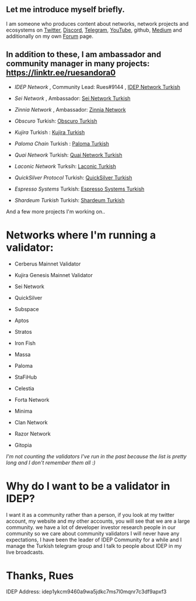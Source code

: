 ## Let me introduce myself briefly.

I am someone who produces content about networks, network projects and ecosystems on [Twitter](https://twitter.com/Ruesandora0), [Discord](https://discord.gg/ruescommunity), [Telegram](https://t.me/RuesAnnouncement), [YouTube](https://www.youtube.com/channel/UCSSOpaXYYl3wy_yNkQpoUNA), github, [Medium](https://medium.com/@ruesandora) and additionally on my own [Forum](https://forum.rues.info/index.php) page.

## In addition to these, I am ambassador and community manager in many projects: https://linktr.ee/ruesandora0

- *IDEP Network* , Community Lead: Rues#9144 , [IDEP Network Turkish](https://t.me/IDEPNetworkTurkish) 

- *Sei Network* , Ambassador: [Sei Network Turkish](https://t.me/SeiNetworkTurkish)

- *Zinnia Network* , Ambassador: [Zinnia Network](https://twitter.com/ZinniaNetwork) 

- *Obscuro* Turkish: [Obscuro Turkish](https://t.me/ObscuroTurkish) 

- *Kujira* Turkish : [Kujira Turkish](https://t.me/KujiraTurkish) 

- *Paloma Chain* Turkish : [Paloma Turkish](https://t.me/PalomaTurkish) 

- *Quai Network* Turkish: [Quai Network Turkish](https://t.me/QuaiNetworkTurkish) 

- *Laconic Network* Turksih: [Laconic Turkish](https://t.me/LaconicNetworkTurkish) 

- *QuickSilver Protocol* Turkish:  [QuickSilver Turkish](https://t.me/QuicksilverTurkish)

- *Espresso Systems* Turkish: [Espresso Systems Turkish](https://t.me/EspressoSystemsTurkish) 

- *Shardeum Turkish* Turkish: [Shardeum Turkish](https://t.me/ShardeumTurkish) 

And a few more projects I'm working on..

# Networks where I'm running a validator:

- Cerberus Mainnet Validator

- Kujira Genesis Mainnet Validator

- Sei Network

- QuickSilver

- Subspace

- Aptos

- Stratos

- Iron Fish

- Massa

- Paloma 

- StaFiHub

- Celestia

- Forta Network

- Minima

- Clan Network

- Razor Network

- Gitopia

*I'm not counting the validators I've run in the past because the list is pretty long and I don't remember them all :)*

# Why do I want to be a validator in IDEP?

I want it as a community rather than a person, if you look at my twitter account, my website and my other accounts, you will see that we are a large community. we have a lot of developer investor research people in our community so we care about community validators
I will never have any expectations, I have been the leader of IDEP Community for a while and I manage the Turkish telegram group and I talk to people about IDEP in my live broadcasts.

# Thanks, Rues


IDEP Address: idep1ykcm9460a9wa5jdkc7ms7l0mqnr7c3df9apxf3
